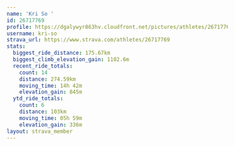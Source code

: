 ```yaml
---
name: 'Kri So '
id: 26717769
profile: https://dgalywyr863hv.cloudfront.net/pictures/athletes/26717769/7761026/14/large.jpg
username: kri-so
strava_url: https://www.strava.com/athletes/26717769
stats:
  biggest_ride_distance: 175.67km
  biggest_climb_elevation_gain: 1102.6m
  recent_ride_totals:
    count: 14
    distance: 274.59km
    moving_time: 14h 42m
    elevation_gain: 845m
  ytd_ride_totals:
    count: 6
    distance: 103km
    moving_time: 05h 59m
    elevation_gain: 336m
layout: strava_member
--- 
```

